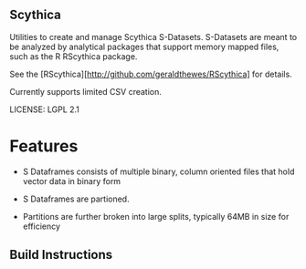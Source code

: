 ## Scythica

Utilities to create and manage Scythica S-Datasets.  S-Datasets are meant to be analyzed by 
analytical packages that support memory mapped files, such as the R RScythica package.

See the [RScythica][http://github.com/geraldthewes/RScythica] for details.

Currently supports limited CSV creation.

LICENSE: LGPL 2.1

Features
========

* S Dataframes consists of multiple binary, column oriented files that hold vector data in binary form

* S Dataframes are partioned. 

* Partitions are further broken into large splits, typically 64MB in size for efficiency



Build Instructions
------------------


